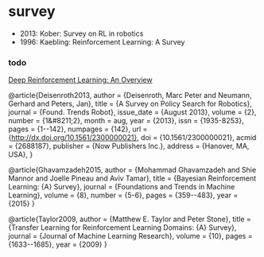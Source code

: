 # survey

* 2013: Kober: Survey on RL in robotics
* 1996: Kaebling: Reinforcement Learning: A Survey

### todo
[Deep Reinforcement Learning: An Overview](https://arxiv.org/abs/1701.07274)

@article{Deisenroth2013,
 author = {Deisenroth, Marc Peter and Neumann, Gerhard and Peters, Jan},
 title = {A Survey on Policy Search for Robotics},
 journal = {Found. Trends Robot},
 issue_date = {August 2013},
 volume = {2},
 number = {1\&\#8211;2},
 month = aug,
 year = {2013},
 issn = {1935-8253},
 pages = {1--142},
 numpages = {142},
 url = {http://dx.doi.org/10.1561/2300000021},
 doi = {10.1561/2300000021},
 acmid = {2688187},
 publisher = {Now Publishers Inc.},
 address = {Hanover, MA, USA},
}

@article{Ghavamzadeh2015,
  author    = {Mohammad Ghavamzadeh and
               Shie Mannor and
               Joelle Pineau and
               Aviv Tamar},
  title     = {Bayesian Reinforcement Learning: {A} Survey},
  journal   = {Foundations and Trends in Machine Learning},
  volume    = {8},
  number    = {5-6},
  pages     = {359--483},
  year      = {2015}
}

@article{Taylor2009,
  author    = {Matthew E. Taylor and
               Peter Stone},
  title     = {Transfer Learning for Reinforcement Learning Domains: {A} Survey},
  journal   = {Journal of Machine Learning Research},
  volume    = {10},
  pages     = {1633--1685},
  year      = {2009}
}

